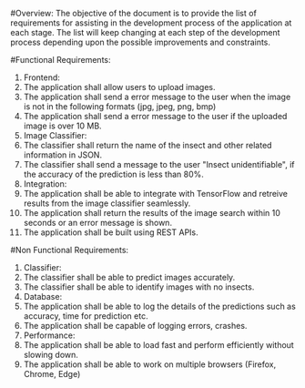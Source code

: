 #Overview:
The objective of the document is to provide the list of requirements for assisting in the development process of the application at each stage. The list will keep changing at each step of the development process depending upon the possible improvements and constraints.

#Functional Requirements:

1. Frontend:
  1. The application shall allow users to upload images.
  2. The application shall send a error message to the user when the image is not in the following formats (jpg, jpeg, png, bmp)
  3. The application shall send a error message to the user if the uploaded image is over 10 MB.
2. Image Classifier:
  1. The classifier shall return the name of the insect and other related information in JSON.
  2. The classifier shall send a message to the user "Insect unidentifiable", if the accuracy of the prediction is less than 80%.
3. Integration:
  1. The application shall be able to integrate with TensorFlow and retreive results from the image classifier seamlessly.
  2. The application shall return the results of the image search within 10 seconds or an error message is shown.
  3. The application shall be built using REST APIs.

#Non Functional Requirements:

1. Classifier:
  1. The classifier shall be able to predict images accurately.
  2. The classifier shall be able to identify images with no insects.
2. Database:
  1. The application shall be able to log the details of the predictions such as accuracy, time for prediction etc.
  2. The application shall be capable of logging errors, crashes.
3. Performance:
  1. The application shall be able to load fast and perform efficiently without slowing down.
  2. The application shall be able to work on multiple browsers (Firefox, Chrome, Edge)
